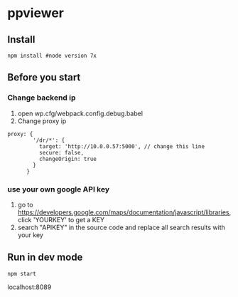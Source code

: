 # ppviewer

## Install
```
npm install #node version 7x
```
## Before you start
### Change backend ip
1. open wp.cfg/webpack.config.debug.babel
2. Change proxy ip
```
proxy: {
        '/dr/*': {
          target: 'http://10.0.0.57:5000', // change this line
          secure: false,
          changeOrigin: true
        }
      }
```

### use your own google API key
1. go to https://developers.google.com/maps/documentation/javascript/libraries, click 'YOURKEY' to get a KEY
2. search "APIKEY" in the source code and replace all search results with your key

## Run in dev mode
```
npm start
```
localhost:8089



